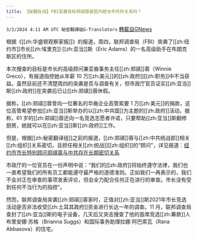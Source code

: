 ```yaml
---
title: 【秘翻在线】FBI突袭目标郑祺蓉是因为她与中共的关系吗？
---
```

`3/2/2024 4:11 AM UTC 秘密翻譯組G-Translators` [轉載自GNews](https://gnews.org/articles/2358192)

根据《[[zh:华盛顿观察家报]]》的报道，周四，联邦调查局（FBI）突袭了[[zh:纽约市]]市长[[zh:埃里克]]·[[zh:亚当]]斯（Eric Adams）的一名高级助手在布朗克斯区的住所。

本次搜查的目标是市长的高级顾问兼亚裔事务主任[[zh:郑祺]]蓉（Winnie Greco），有报道指控她从年薪 10 万[[zh:美元]]的[[zh:政府]][[zh:职务]]中不当获益。虽然目前还不清楚周四的突袭是否与调查有关，但市政厅官员证实[[zh:亚当]]斯[[zh:政府]]在突袭后已让[[zh:郑祺]]蓉休假。

据称，[[zh:郑祺]]蓉曾向一位著名的华裔企业高管索要 1 万[[zh:美元]]的捐款，这位高管希望参加[[zh:亚当]]斯举办的以[[zh:中共国]]为主题的[[zh:政府]]活动。据称，61 岁的[[zh:郑祺]]蓉还向一名竞选志愿者许诺，只要帮助[[zh:亚当]]斯翻修厨房，她就可以在[[zh:亚当]]斯[[zh:政府]]工作。

但是，根据[[zh:秘密翻译组]]之前的报道，[[zh:郑祺]]蓉与[[zh:中共统战部]]相关[[zh:组织]]关系密切，且担任相关[[zh:统战]][[zh:组织]]的“顾问”，详见报道：[纽约市市长特别顾问郑祺蓉与中共存在长期密切关系](https://gnews.org/m/1667555)

市政厅的一位官员在一份声明中说：“我们的[[zh:政府]]将始终遵守法律，我们也一直希望我们的所有员工都能遵守最严格的道德准则。正如我们一再表示的，我们不会对正在审查的事项发表评论，但会全力配合任何正在进行的审查。市长没有受到任何不当行为的指控”。

然而，联邦调查局突袭[[zh:郑祺]]蓉家时，正值对[[zh:亚当]]斯2021年市长竞选活动是否非法收受[[zh:土耳其政府]]资金进行长达一年的调查。11 月，联邦调查局查封了[[zh:亚当]]斯的电子设备，几天后又突击搜查了他的首席竞选[[zh:筹款]]人布里安娜·苏格（Brianna Suggs）和国际事务助理拉娜·阿巴索瓦（Rana Abbasova）的住宅。
